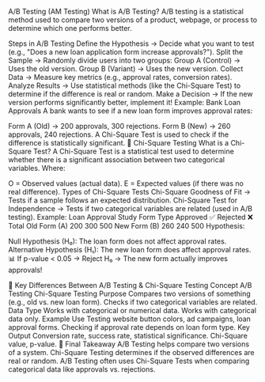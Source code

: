 A/B Testing (AM Testing)
What is A/B Testing?
A/B testing is a statistical method used to compare two versions of a product, webpage, or process to determine which one performs better.

Steps in A/B Testing
Define the Hypothesis → Decide what you want to test (e.g., "Does a new loan application form increase approvals?").
Split the Sample → Randomly divide users into two groups:
Group A (Control) → Uses the old version.
Group B (Variant) → Uses the new version.
Collect Data → Measure key metrics (e.g., approval rates, conversion rates).
Analyze Results → Use statistical methods (like the Chi-Square Test) to determine if the difference is real or random.
Make a Decision → If the new version performs significantly better, implement it!
Example: Bank Loan Approvals
A bank wants to see if a new loan form improves approval rates:

Form A (Old) → 200 approvals, 300 rejections.
Form B (New) → 260 approvals, 240 rejections.
A Chi-Square Test is used to check if the difference is statistically significant.
📌 Chi-Square Testing
What is a Chi-Square Test?
A Chi-Square Test is a statistical test used to determine whether there is a significant association between two categorical variables.
 Where:

O = Observed values (actual data).
E = Expected values (if there was no real difference).
Types of Chi-Square Tests
Chi-Square Goodness of Fit → Tests if a sample follows an expected distribution.
Chi-Square Test for Independence → Tests if two categorical variables are related (used in A/B testing).
Example: Loan Approval Study
Form Type	Approved ✅	Rejected ❌	Total
Old Form (A)	200	300	500
New Form (B)	260	240	500
Hypothesis:

Null Hypothesis (H₀): The loan form does not affect approval rates.
Alternative Hypothesis (H₁): The new loan form does affect approval rates.
📊 If p-value < 0.05 → Reject H₀ → The new form actually improves approvals!

🔑 Key Differences Between A/B Testing & Chi-Square Testing
Concept	A/B Testing	Chi-Square Testing
Purpose	Compares two versions of something (e.g., old vs. new loan form).	Checks if two categorical variables are related.
Data Type	Works with categorical or numerical data.	Works with categorical data only.
Example Use	Testing website button colors, ad campaigns, loan approval forms.	Checking if approval rate depends on loan form type.
Key Output	Conversion rate, success rate, statistical significance.	Chi-Square value, p-value.
🎯 Final Takeaway
A/B Testing helps compare two versions of a system.
Chi-Square Testing determines if the observed differences are real or random.
A/B Testing often uses Chi-Square Tests when comparing categorical data like approvals vs. rejections.